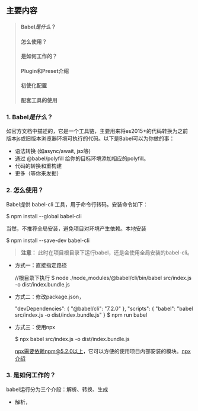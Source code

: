 ## 主要内容
> #### Babel*是什么*？
> #### 怎么使用？
> #### 是如何工作的？
> #### Plugin和Preset介绍
> #### 初使化配置
> #### 配套工具的使用

### 1. Babel*是什么*？
如官方文档中描述的，它是一个工具链，主要用来将es2015+的代码转换为之前版本js或旧版本浏览器环境可执行的代码。以下是Babel可以为你做的事：
+ 语法转换 (如async/await, jsx等)
+ 通过 @babel/polyfill 给你的目标环境添加相应的polyfill。
+ 代码的转换和重构建
+ 更多（等你来发掘）

### 2. 怎么使用？
Babel提供 babel-cli 工具，用于命令行转码。安装命令如下：

  $ npm install --global babel-cli

当然，不推荐全局安装，避免项目对环境产生依赖。本地安装

  $ npm install --save-dev babel-cli

> **注意：** 此时在项目根目录下运行babel，还是会使用全局安装的babel-cli。

+ 方式一：直接指定路径

  //根目录下执行
  $ node ./node_modules/@babel/cli/bin/babel src/index.js -o dist/index.bundle.js
 
+ 方式二：修改package.json，

  "devDependencies": {
    "@babel/cli": "7.2.0"
  },
  "scripts": {
    "babel": "babel src/index.js -o dist/index.bundle.js"
  }
  $ npm run babel   

+ 方式三：使用npx

  $ npx babel src/index.js -o dist/index.bundle.js

  npx需要依赖npm@5.2.0以上，它可以方便的使用项目内部安装的模块。[npx介绍](https://www.npmjs.com/package/npx)

### 3. 是如何工作的？
babel运行分为三个介段：解析、转换、生成
+ 解析，

<!-- 一些问题
 + babel.config.js、.babelrc优先级
 (@babel/parse，babel6使用) -->